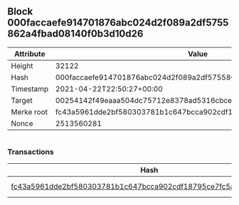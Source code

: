 ## Block 000faccaefe914701876abc024d2f089a2df5755862a4fbad08140f0b3d10d26

Attribute | Value
--- | ---
Height | 32122
Hash | 000faccaefe914701876abc024d2f089a2df5755862a4fbad08140f0b3d10d26
Timestamp | 2021-04-22T22:50:27+00:00
Target | 00254142f49eaaa504dc75712e8378ad5316cbcead634704b3734b6271167cc4
Merke root | fc43a5961dde2bf580303781b1c647bcca902cdf18795ce7fc5a91f28d709914
Nonce | 2513560281

```

```

### Transactions

Hash | Amount
--- | ---
[fc43a5961dde2bf580303781b1c647bcca902cdf18795ce7fc5a91f28d709914](fc43a5961dde2bf580303781b1c647bcca902cdf18795ce7fc5a91f28d709914.md) | 10.00000000 SKEPTI 
